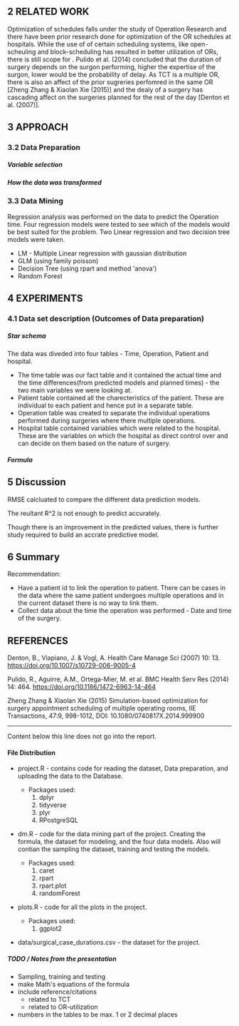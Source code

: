 
## 2 RELATED WORK

Optimization of schedules falls under the study of Operation Research and there have been prior research done for optimization of the OR schedules at hospitals. While the use of  of certain scheduling systems, like open-scheuling and block-scheduling has resulted in better utilization of ORs, there is still scope for . Pulido et al. (2014) concluded that the duration of surgery depends on the surgon performing, higher the expertise of the surgon, lower would be the probability of delay. As TCT is a multiple OR, there is also an affect of the prior sugreries perfomred in the same OR [Zheng Zhang & Xiaolan Xie (2015)] and the dealy of a surgery has cascading affect on the surgeries planned for the rest of the day [Denton et al. (2007)]. 

## 3 APPROACH


### 3.2 Data Preparation

##### Variable selection

##### How the data was transformed


### 3.3 Data Mining

Regression analysis was performed on the data to predict the Operation time. Four regression models were tested to see which of the models would be best suited for the problem.
Two Linear regression and two decision tree models were taken. 
- LM - Multiple Linear regression with gaussian distribution
- GLM (using family poisson)
- Decision  Tree (using rpart and method 'anova')
- Random Forest



## 4 EXPERIMENTS

### 4.1 Data set description (Outcomes of Data preparation)

##### Star schema

The data was diveded into four tables - Time, Operation, Patient and hospital. 
- The time table was our fact table and it contained the actual time and the time differences(from predicted models and planned times) - the two main variables we were looking at. 
- Patient table contained all the charecteristics of the patient. These are individual to each patient and hence put in a separate table.
- Operation table was created to separate the individual operations performed during surgeries where there multiple operations.
- Hospital table contained variables which were related to the hospital. These are the variables on which the hospital as direct control over and can decide on them based on the nature of surgery. 


##### Formula



## 5 Discussion

RMSE calcluated to compare the different data prediction models. 

The reultant R^2 is not enough to predict accurately. 

Though there is an improvement in the predicted values, there is further study required to build an accrate predictive model.  



## 6 Summary 

Recommendation:
- Have a patient id to link the operation to patient. There can be cases in the data where the same patient undergoes multiple operations and in the current dataset there is no way to link them. 
- Collect data about the time the operation was performed - Date and time of the surgery. 

## REFERENCES 

Denton, B., Viapiano, J. & Vogl, A. Health Care Manage Sci (2007) 10: 13. https://doi.org/10.1007/s10729-006-9005-4 

Pulido, R., Aguirre, A.M., Ortega-Mier, M. et al. BMC Health Serv Res (2014) 14: 464. https://doi.org/10.1186/1472-6963-14-464 

Zheng Zhang & Xiaolan Xie (2015) Simulation-based optimization for surgery appointment scheduling of multiple operating rooms, IIE Transactions, 47:9, 998-1012, DOI: 10.1080/0740817X.2014.999900 


---------------------
Content below this line does not go into the report.


#### File Distribution

- project.R - contains code for reading the dataset, Data preparation, and uploading the data to the Database.
  - Packages used:
     1. dplyr
     2. tidyverse
     3. plyr
     5. RPostgreSQL
    
    
- dm.R - code for the data mining part of the project. Creating the formula, the dataset for modeling, and the four data models. Also will contian the sampling the dataset, training and testing the models.
  - Packages used:
    1. caret
    2. rpart
    3. rpart.plot
    4. randomForest

- plots.R - code for all the plots in the project. 
  - Packages used:
    1. ggplot2
    
- data/surgical_case_durations.csv - the dataset for the project.

##### TODO / Notes from the presentation 

- Sampling, training and testing
- make Math's equations of the formula
- include reference/citations
  - related to TCT
  - related to OR-utilization
- numbers in the tables to be max. 1 or 2 decimal places
